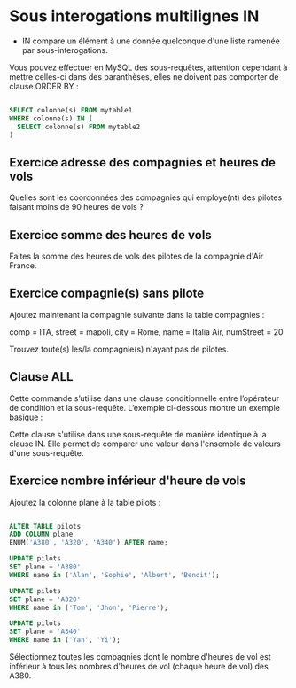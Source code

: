 
# Sous interogations multilignes IN

- IN compare un élément à une donnée quelconque d'une liste ramenée par sous-interogations.

Vous pouvez effectuer en MySQL des sous-requêtes, attention cependant à mettre celles-ci dans des paranthèses, elles ne doivent pas comporter de clause ORDER BY :

```sql

SELECT colonne(s) FROM mytable1
WHERE colonne(s) IN (
  SELECT colonne(s) FROM mytable2
)
```

## Exercice adresse des compagnies et heures de vols

Quelles sont les coordonnées des compagnies qui employe(nt) des pilotes faisant moins de 90 heures de vols ?

## Exercice somme des heures de vols

Faites la somme des heures de vols des pilotes de la compagnie d'Air France.

## Exercice compagnie(s) sans pilote

Ajoutez maintenant la compagnie suivante dans la table compagnies :

comp = ITA, street = mapoli, city = Rome, name = Italia Air, numStreet =  20

Trouvez toute(s) les/la compagnie(s) n'ayant pas de pilotes.

## Clause ALL

Cette commande s’utilise dans une clause conditionnelle entre l’opérateur de condition et la sous-requête. L’exemple ci-dessous montre un exemple basique :

Cette clause s'utilise dans une sous-requête de manière identique à la clause IN. Elle permet de comparer une valeur dans l'ensemble de valeurs d'une sous-requête.

## Exercice nombre inférieur d'heure de vols

Ajoutez la colonne plane à la table pilots :

```sql

ALTER TABLE pilots
ADD COLUMN plane
ENUM('A380', 'A320', 'A340') AFTER name;

UPDATE pilots
SET plane = 'A380'
WHERE name in ('Alan', 'Sophie', 'Albert', 'Benoit');

UPDATE pilots
SET plane = 'A320'
WHERE name in ('Tom', 'Jhon', 'Pierre');

UPDATE pilots
SET plane = 'A340'
WHERE name in ('Yan', 'Yi');
```

Sélectionnez toutes les compagnies dont le nombre d'heures de vol est inférieur à tous les nombres d'heures de vol (chaque heure de vol) des A380.
